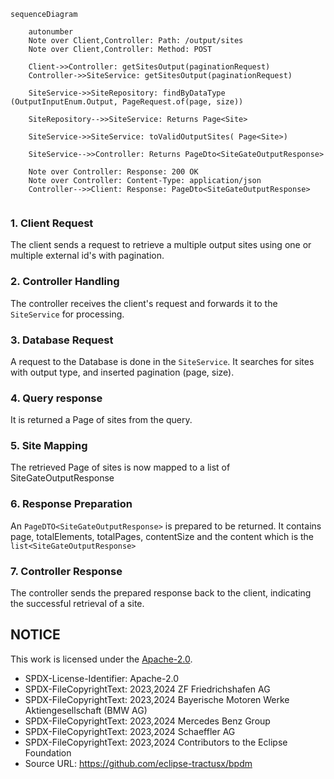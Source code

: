 ````mermaid
sequenceDiagram

    autonumber
    Note over Client,Controller: Path: /output/sites
    Note over Client,Controller: Method: POST

    Client->>Controller: getSitesOutput(paginationRequest)
    Controller->>SiteService: getSitesOutput(paginationRequest)

    SiteService->>SiteRepository: findByDataType (OutputInputEnum.Output, PageRequest.of(page, size))

    SiteRepository-->>SiteService: Returns Page<Site>

    SiteService->>SiteService: toValidOutputSites( Page<Site>)

    SiteService-->>Controller: Returns PageDto<SiteGateOutputResponse>

    Note over Controller: Response: 200 OK 
    Note over Controller: Content-Type: application/json
    Controller-->>Client: Response: PageDto<SiteGateOutputResponse>
    
````

### 1. Client Request

The client sends a request to retrieve a multiple output sites using one or multiple external id's with pagination.

### 2. Controller Handling

The controller receives the client's request and forwards it to the `SiteService` for processing.

### 3. Database Request

A request to the Database is done in the `SiteService`. It searches for sites with output type, and inserted pagination (page, size).

### 4. Query response

It is returned a Page of sites from the query.

### 5. Site Mapping

The retrieved Page of sites is now mapped to a list of SiteGateOutputResponse

### 6. Response Preparation

An `PageDTO<SiteGateOutputResponse>` is prepared to be returned. It contains page, totalElements, totalPages, contentSize and the content which is
the `list<SiteGateOutputResponse>`

### 7. Controller Response

The controller sends the prepared response back to the client, indicating the successful retrieval of a site.

## NOTICE

This work is licensed under the [Apache-2.0](https://www.apache.org/licenses/LICENSE-2.0).

- SPDX-License-Identifier: Apache-2.0
- SPDX-FileCopyrightText: 2023,2024 ZF Friedrichshafen AG
- SPDX-FileCopyrightText: 2023,2024 Bayerische Motoren Werke Aktiengesellschaft (BMW AG)
- SPDX-FileCopyrightText: 2023,2024 Mercedes Benz Group
- SPDX-FileCopyrightText: 2023,2024 Schaeffler AG
- SPDX-FileCopyrightText: 2023,2024 Contributors to the Eclipse Foundation
- Source URL: https://github.com/eclipse-tractusx/bpdm
